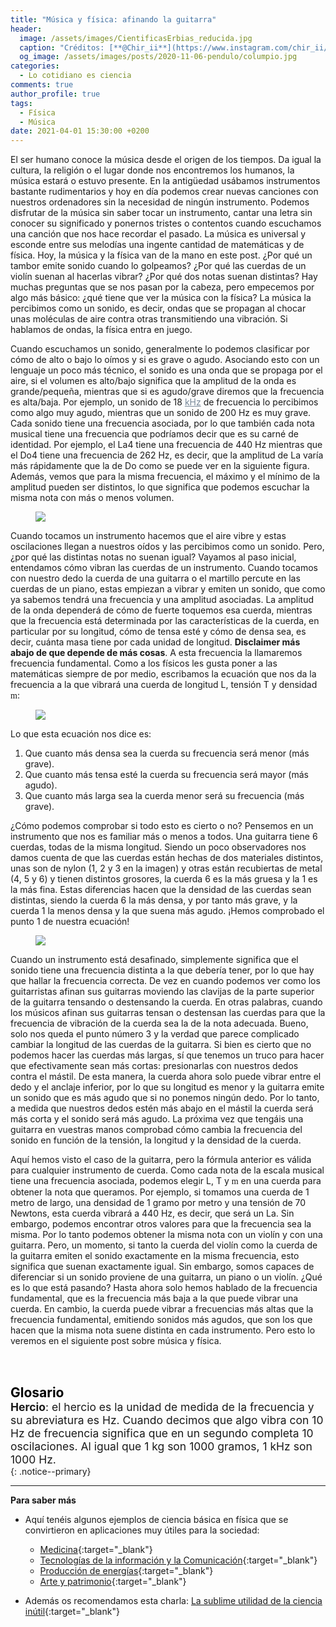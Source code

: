```yaml
---
title: "Música y física: afinando la guitarra"
header:
  image: /assets/images/CientificasErbias_reducida.jpg
  caption: "Créditos: [**@Chir_ii**](https://www.instagram.com/chir_ii/?hl=en)"
  og_image: /assets/images/posts/2020-11-06-pendulo/columpio.jpg 
categories:
  - Lo cotidiano es ciencia
comments: true
author_profile: true
tags:
  - Física
  - Música
date: 2021-04-01 15:30:00 +0200
--- 
```


El ser humano conoce la música desde el origen de los tiempos. Da igual la cultura, la religión o el lugar donde nos encontremos los humanos, la música estará o estuvo presente. En la antigüedad usábamos instrumentos bastante rudimentarios y hoy en día podemos crear nuevas canciones con nuestros ordenadores sin la necesidad de ningún instrumento. Podemos disfrutar de la música sin saber tocar un instrumento, cantar una letra sin conocer su significado y ponernos tristes o contentos cuando escuchamos una canción que nos hace recordar el pasado. La música es universal y esconde entre sus melodías una ingente cantidad de matemáticas y de física. Hoy, la música y la física van de la mano en este post.
¿Por qué un tambor emite sonido cuando lo golpeamos? ¿Por qué las cuerdas de un violín suenan al hacerlas vibrar? ¿Por qué dos notas suenan distintas? Hay muchas preguntas que se nos pasan por la cabeza, pero empecemos por algo más básico: ¿qué tiene que ver la música con la física? La música la percibimos como un sonido, es decir, ondas que se propagan al chocar unas moléculas de aire contra otras transmitiendo una vibración. Si hablamos de ondas, la física entra en juego.
 
Cuando escuchamos un sonido, generalmente lo podemos clasificar por cómo de alto o bajo lo oímos y si es grave o agudo. Asociando esto con un lenguaje un poco más técnico, el sonido es una onda que se propaga por el aire, si el volumen es alto/bajo significa que la amplitud de la onda es grande/pequeña, mientras que si es agudo/grave diremos que la frecuencia es alta/baja. Por ejemplo, un sonido de 18 <a style="color:lightslategray" href="https://cientificaserbias.github.io/blog/lo%20cotidiano%20es%20ciencia/MusicaYFisica_Guitarra//index.html#target">kHz</a> de frecuencia lo percibimos como algo muy agudo, mientras que un sonido de 200 Hz es muy grave. Cada sonido tiene una frecuencia asociada, por lo que también cada nota musical tiene una frecuencia que podríamos decir que es su carné de identidad. Por ejemplo, el La4 tiene una frecuencia de 440 Hz mientras que el Do4 tiene una frecuencia de 262 Hz, es decir, que la amplitud de La varía más rápidamente que la de Do como se puede ver en la siguiente figura. Además, vemos que para la misma frecuencia, el máximo y el mínimo de la amplitud pueden ser distintos, lo que significa que podemos escuchar la misma nota con más o menos volumen.

<figure>
	<img src="{{ site.url }}{{ site.baseurl }}/assets/images/posts/2021-04-02-MusicaYFisica_Guitarra/ondas.png"/>
</figure>

Cuando tocamos un instrumento hacemos que el aire vibre y estas oscilaciones llegan a nuestros oídos y las percibimos como un sonido. Pero, ¿por qué las distintas notas no suenan igual? Vayamos al paso inicial, entendamos cómo vibran las cuerdas de un instrumento. Cuando tocamos con nuestro dedo la cuerda de una guitarra o el martillo percute en las cuerdas de un piano, estas empiezan a vibrar y emiten un sonido, que como ya sabemos tendrá una frecuencia y una amplitud asociadas. La amplitud de la onda dependerá de cómo de fuerte toquemos esa cuerda, mientras que la frecuencia está determinada por las características de la cuerda, en particular por su longitud, cómo de tensa esté y cómo de densa sea, es decir, cuánta masa tiene por cada unidad de longitud. **Disclaimer más abajo de que depende de más cosas**. A esta frecuencia la llamaremos frecuencia fundamental. Como a los físicos les gusta poner a las matemáticas siempre de por medio, escribamos la ecuación que nos da la frecuencia a la que vibrará una cuerda de longitud L, tensión T y densidad <font face="Symbol">m</font>:


<figure>
	<img src="{{ site.url }}{{ site.baseurl }}/assets/images/posts/2021-04-02-MusicaYFisica_Guitarra/eq.png"/>
</figure>

Lo que esta ecuación nos dice es:
1. Que cuanto más densa sea la cuerda su frecuencia será menor (más grave).
2. Que cuanto más tensa esté la cuerda su frecuencia será mayor (más agudo).
3. Que cuanto más larga sea la cuerda menor será su frecuencia (más grave).

¿Cómo podemos comprobar si todo esto es cierto o no? Pensemos en un instrumento que nos es familiar más o menos a todos. Una guitarra tiene 6 cuerdas, todas de la misma longitud. Siendo un poco observadores nos damos cuenta de que las cuerdas están hechas de dos materiales distintos, unas son de nylon (1, 2 y 3 en la imagen) y otras están recubiertas de metal (4, 5 y 6) y tienen distintos grosores, la cuerda 6 es la más gruesa y la 1 es la más fina. Estas diferencias hacen que la densidad de las cuerdas sean distintas, siendo la cuerda 6 la más densa, y por tanto más grave, y la cuerda 1 la menos densa y la que suena más agudo. ¡Hemos comprobado el punto 1 de nuestra ecuación!

<figure>
	<img src="{{ site.url }}{{ site.baseurl }}/assets/images/posts/2021-04-02-MusicaYFisica_Guitarra/guitarra.png"/>
</figure>

Cuando un instrumento está desafinado, simplemente significa que el sonido tiene una frecuencia distinta a la que debería tener, por lo que hay que hallar la frecuencia correcta. De vez en cuando podemos ver como los guitarristas afinan sus guitarras moviendo las clavijas de la parte superior de la guitarra tensando o destensando la cuerda. En otras palabras, cuando los músicos afinan sus guitarras tensan o destensan las cuerdas para que la frecuencia de vibración de la cuerda sea la de la nota adecuada.
Bueno, solo nos queda el punto número 3 y la verdad que parece complicado cambiar la longitud de las cuerdas de la guitarra. Si bien es cierto que no podemos hacer las cuerdas más largas, sí que tenemos un truco para hacer que efectivamente sean más cortas: presionarlas con nuestros dedos contra el mástil. De esta manera, la cuerda ahora solo puede vibrar entre el dedo y el anclaje inferior, por lo que su longitud es menor y la guitarra emite un sonido que es más agudo que si no ponemos ningún dedo. Por lo tanto, a medida que nuestros dedos estén más abajo en el mástil la cuerda será más corta y el sonido será más agudo. La próxima vez que tengáis una guitarra en vuestras manos comprobad cómo cambia la frecuencia del sonido en función de la tensión, la longitud y la densidad de la cuerda.

Aquí hemos visto el caso de la guitarra, pero la fórmula anterior es válida para cualquier instrumento de cuerda. Como cada nota de la escala musical tiene una frecuencia asociada, podemos elegir L, T y <font face="Symbol">m</font> en una cuerda para obtener la nota que queramos. Por ejemplo, si tomamos una cuerda de 1 metro de largo, una densidad de 1 gramo por metro y una tensión de 70 Newtons, esta cuerda vibrará a 440 Hz, es decir, que será un La. Sin embargo, podemos encontrar otros valores para que la frecuencia sea la misma. Por lo tanto podemos obtener la misma nota con un violín y con una guitarra. Pero, un momento, si tanto la cuerda del violín como la cuerda de la guitarra emiten el sonido exactamente en la misma frecuencia, esto significa que suenan exactamente igual. Sin embargo, somos capaces de diferenciar si un sonido proviene de una guitarra, un piano o un violín. ¿Qué es lo que está pasando?
Hasta ahora solo hemos hablado de la frecuencia fundamental, que es la frecuencia más baja a la que puede vibrar una cuerda. En cambio, la cuerda puede vibrar a frecuencias más altas que la frecuencia fundamental, emitiendo sonidos más agudos, que son los que hacen que la misma nota suene distinta en cada instrumento. Pero esto lo veremos en el siguiente post sobre música y física. 


&nbsp;  
&nbsp;

<span style="font-size:1.5em"><a id="target" style= "color:black"><b>Glosario</b></a></span>
&nbsp;   
<span style="font-size:1.25em">
**Hercio**: el hercio es la unidad de medida de la frecuencia y su abreviatura es Hz. Cuando decimos que algo vibra con 10 Hz de frecuencia significa que en un segundo completa 10 oscilaciones. Al igual que 1 kg son 1000 gramos, 1 kHz son 1000 Hz.
<br>
</span>
{: .notice--primary}   

---
**Para saber más**
* Aquí tenéis algunos ejemplos de ciencia básica en física que se convirtieron en aplicaciones muy útiles para la sociedad:
	+ [Medicina](https://www.i-cpan.es/es/content/medicina){:target="_blank"}
	+ [Tecnologías de la información y la Comunicación](https://www.i-cpan.es/es/content/tecnolog%C3%ADas-de-la-informaci%C3%B3n-y-la-comunicaci%C3%B3n){:target="_blank"}
	+ [Producción de energías](https://www.i-cpan.es/es/content/energ%C3%ADa){:target="_blank"}
	+ [Arte y patrimonio](https://www.i-cpan.es/es/content/arte-y-patrimonio){:target="_blank"}

* Además os recomendamos esta charla: [La sublime utilidad de la ciencia inútil](https://www.youtube.com/watch?v=2b6oki_uo2s ){:target="_blank"}
